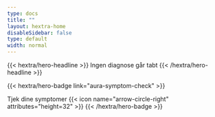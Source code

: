 ```yaml
---
type: docs
title: ""
layout: hextra-home
disableSidebar: false
type: default
width: normal
---
```



<!-- markdownlint-disable MD033 MD034-->

<div class="hx-mt-6 hx-mb-6">
{{< hextra/hero-headline >}}
Ingen diagnose går tabt
{{< /hextra/hero-headline >}}
</div>




{{< hextra/hero-badge link="aura-symptom-check" >}}
  <div class="hx-w-2 hx-h-2 hx-rounded-full hx-bg-primary-400"></div>
  <span class="hx-text-lg">Tjek dine symptomer</span>
  {{< icon name="arrow-circle-right" attributes="height=32" >}}
{{< /hextra/hero-badge >}}
